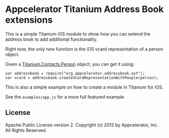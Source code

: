 Appcelerator Titanium Address Book extensions
=============================================

This is a simple Titanium iOS module to show how you can extend the address book to add additional functionality.

Right now, the only new function is the iOS vcard representation of a person object.  

Given a [Titanium.Contacts.Person](http://docs.appcelerator.com/titanium/2.1/index.html#!/api/Titanium.Contacts.Person) object, you can get it using:

~~~
var addressbook = require("org.appcelerator.addressbook.ext");
var vcard = addressbook.createVCardRepresentationWithPeople(person);
~~~

This is also a simple example on how to create a module in Titanium for iOS.

See the `examples/app.js` for a more full featured example.

License
-------
Apache Public License version 2.
Copyright (c) 2012 by Appcelerator, Inc. All Rights Reserved.
